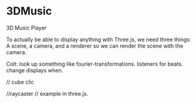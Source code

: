 # 3DMusic
3D Music Player

To actually be able to display anything with Three.js, we need three things: A scene, a camera, and a renderer so we can render the scene with the camera.


Colt:
look up something like fourier-transformations. 
listeners for beats.
change displays when. 

// cube clic

//raycaster
// example in three.js. 

